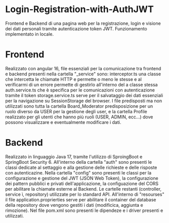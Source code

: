 # Login-Registration-with-AuthJWT
Frontend e Backend di una pagina web per la registrazione, login e visione dei dati personali tramite autenticazione token JWT.
Funzionamento implementato in locale.

# Frontend
Realizzato con angular 16, file essenziali per la comunicazione tra frontend e backend presenti nella cartella "_service" sono: 
interceptor.ts una classe che intercetta le chiamate HTTP e permette o meno le stesse e al verificarmi di un errore permette di gestirlo all'interno del a classe stessa 
auth.service.ts che è specifica per le comunicazioni con autenticazione tramite il token 
storage.service.ts serve per il salvataggio dei dati essenziali per la navigazione su SessionStorage del browser.
I file predisposti ma non utilizzati sono tutta la cartella Board_Moderator predisposizione per un ruolo diverso da USER per la gestione degli user, e la cartella Profile realizzato per gli utenti che hanno più ruoli (USER, ADMIN, ecc...) dove possono visualizzare e eventualmente modificare i dati.

# Backend
Realizzato in  linguaggio Java 17, tramite l'utilizzo di SproingBoot e SpringBoot Security 6.
All'interno della cartella "auth" sono presenti le classi dedicate al settaggio e alla gestione delle richieste e delle risposte con autenticazine.
Nella cartella "config" sono presenti le classi per la configurazione e gestione del JWT (JSON Web Token), la configurazione dei pattern pubblici e privati dell'applicazione, la configuazione del CORS per abilitare la chiamate esterne al Backend.
Le cartelle restanti (controller, service ì, repository) utilizzate per lo standard API.
All'interno di "resourses" il file application.proprierties serve per abilitare il container del database della repository dove vengono gestiti i dati (modificica, aggiunta e rimozione).
Nel file pom.xml sono presenti le dipendeze e i driver presenti e utilizzati.